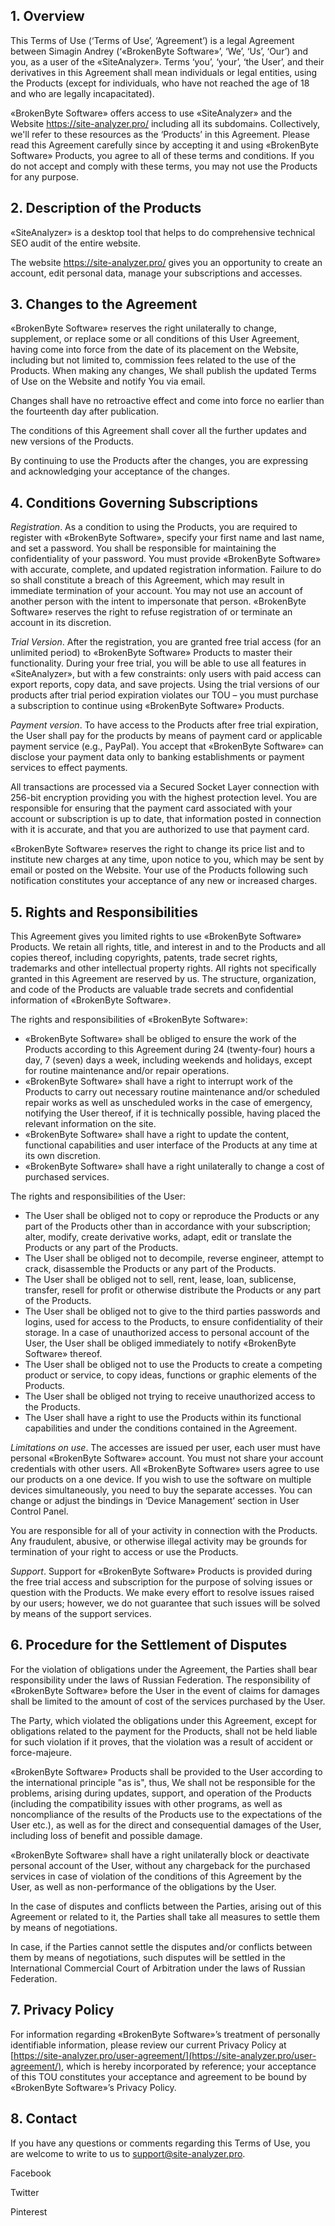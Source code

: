 1\. Overview
------------

This Terms of Use (‘Terms of Use’, ‘Agreement’) is a legal Agreement between Simagin Andrey (‘«BrokenByte Software»’, ‘We’, ‘Us’, ‘Our’) and you, as a user of the «SiteAnalyzer». Terms ‘you’, ‘your’, ‘the User’, and their derivatives in this Agreement shall mean individuals or legal entities, using the Products (except for individuals, who have not reached the age of 18 and who are legally incapacitated).

«BrokenByte Software» offers access to use «SiteAnalyzer» and the Website https://site-analyzer.pro/ including all its subdomains. Collectively, we'll refer to these resources as the ‘Products’ in this Agreement. Please read this Agreement carefully since by accepting it and using «BrokenByte Software» Products, you agree to all of these terms and conditions. If you do not accept and comply with these terms, you may not use the Products for any purpose.

2\. Description of the Products
-------------------------------

«SiteAnalyzer» is a desktop tool that helps to do comprehensive technical SEO audit of the entire website.

The website https://site-analyzer.pro/ gives you an opportunity to create an account, edit personal data, manage your subscriptions and accesses.

3\. Changes to the Agreement
----------------------------

«BrokenByte Software» reserves the right unilaterally to change, supplement, or replace some or all conditions of this User Agreement, having come into force from the date of its placement on the Website, including but not limited to, commission fees related to the use of the Products. When making any changes, We shall publish the updated Terms of Use on the Website and notify You via email.

Changes shall have no retroactive effect and come into force no earlier than the fourteenth day after publication.

The conditions of this Agreement shall cover all the further updates and new versions of the Products.

By continuing to use the Products after the changes, you are expressing and acknowledging your acceptance of the changes.

4\. Conditions Governing Subscriptions
--------------------------------------

_Registration_. As a condition to using the Products, you are required to register with «BrokenByte Software», specify your first name and last name, and set a password. You shall be responsible for maintaining the confidentiality of your password. You must provide «BrokenByte Software» with accurate, complete, and updated registration information. Failure to do so shall constitute a breach of this Agreement, which may result in immediate termination of your account. You may not use an account of another person with the intent to impersonate that person. «BrokenByte Software» reserves the right to refuse registration of or terminate an account in its discretion.

_Trial Version_. After the registration, you are granted free trial access (for an unlimited period) to «BrokenByte Software» Products to master their functionality. During your free trial, you will be able to use all features in «SiteAnalyzer», but with a few constraints: only users with paid access can export reports, copy data, and save projects. Using the trial versions of our products after trial period expiration violates our TOU – you must purchase a subscription to continue using «BrokenByte Software» Products.

_Payment version_. To have access to the Products after free trial expiration, the User shall pay for the products by means of payment card or applicable payment service (e.g., PayPal). You accept that «BrokenByte Software» can disclose your payment data only to banking establishments or payment services to effect payments.

All transactions are processed via a Secured Socket Layer connection with 256-bit encryption providing you with the highest protection level. You are responsible for ensuring that the payment card associated with your account or subscription is up to date, that information posted in connection with it is accurate, and that you are authorized to use that payment card.

«BrokenByte Software» reserves the right to change its price list and to institute new charges at any time, upon notice to you, which may be sent by email or posted on the Website. Your use of the Products following such notification constitutes your acceptance of any new or increased charges.

5\. Rights and Responsibilities
-------------------------------

This Agreement gives you limited rights to use «BrokenByte Software» Products. We retain all rights, title, and interest in and to the Products and all copies thereof, including copyrights, patents, trade secret rights, trademarks and other intellectual property rights. All rights not specifically granted in this Agreement are reserved by us. The structure, organization, and code of the Products are valuable trade secrets and confidential information of «BrokenByte Software».

The rights and responsibilities of «BrokenByte Software»:

* «BrokenByte Software» shall be obliged to ensure the work of the Products according to this Agreement during 24 (twenty-four) hours a day, 7 (seven) days a week, including weekends and holidays, except for routine maintenance and/or repair operations.
* «BrokenByte Software» shall have a right to interrupt work of the Products to carry out necessary routine maintenance and/or scheduled repair works as well as unscheduled works in the case of emergency, notifying the User thereof, if it is technically possible, having placed the relevant information on the site.
* «BrokenByte Software» shall have a right to update the content, functional capabilities and user interface of the Products at any time at its own discretion.
* «BrokenByte Software» shall have a right unilaterally to change a cost of purchased services.

The rights and responsibilities of the User:

* The User shall be obliged not to copy or reproduce the Products or any part of the Products other than in accordance with your subscription; alter, modify, create derivative works, adapt, edit or translate the Products or any part of the Products.
* The User shall be obliged not to decompile, reverse engineer, attempt to crack, disassemble the Products or any part of the Products.
* The User shall be obliged not to sell, rent, lease, loan, sublicense, transfer, resell for profit or otherwise distribute the Products or any part of the Products.
* The User shall be obliged not to give to the third parties passwords and logins, used for access to the Products, to ensure confidentiality of their storage. In a case of unauthorized access to personal account of the User, the User shall be obliged immediately to notify «BrokenByte Software» thereof.
* The User shall be obliged not to use the Products to create a competing product or service, to copy ideas, functions or graphic elements of the Products.
* The User shall be obliged not trying to receive unauthorized access to the Products.
* The User shall have a right to use the Products within its functional capabilities and under the conditions contained in the Agreement.

_Limitations on use_. The accesses are issued per user, each user must have personal «BrokenByte Software» account. You must not share your account credentials with other users. All «BrokenByte Software» users agree to use our products on a one device. If you wish to use the software on multiple devices simultaneously, you need to buy the separate accesses. You can change or adjust the bindings in ‘Device Management’ section in User Control Panel.

You are responsible for all of your activity in connection with the Products. Any fraudulent, abusive, or otherwise illegal activity may be grounds for termination of your right to access or use the Products.

_Support_. Support for «BrokenByte Software» Products is provided during the free trial access and subscription for the purpose of solving issues or question with the Products. We make every effort to resolve issues raised by our users; however, we do not guarantee that such issues will be solved by means of the support services.

6\. Procedure for the Settlement of Disputes
--------------------------------------------

For the violation of obligations under the Agreement, the Parties shall bear responsibility under the laws of Russian Federation. The responsibility of «BrokenByte Software» before the User in the event of claims for damages shall be limited to the amount of cost of the services purchased by the User.

The Party, which violated the obligations under this Agreement, except for obligations related to the payment for the Products, shall not be held liable for such violation if it proves, that the violation was a result of accident or force-majeure.

«BrokenByte Software» Products shall be provided to the User according to the international principle "as is", thus, We shall not be responsible for the problems, arising during updates, support, and operation of the Products (including the compatibility issues with other programs, as well as noncompliance of the results of the Products use to the expectations of the User etc.), as well as for the direct and consequential damages of the User, including loss of benefit and possible damage.

«BrokenByte Software» shall have a right unilaterally block or deactivate personal account of the User, without any chargeback for the purchased services in case of violation of the conditions of this Agreement by the User, as well as non-performance of the obligations by the User.

In the case of disputes and conflicts between the Parties, arising out of this Agreement or related to it, the Parties shall take all measures to settle them by means of negotiations.

In case, if the Parties cannot settle the disputes and/or conflicts between them by means of negotiations, such disputes will be settled in the International Commercial Court of Arbitration under the laws of Russian Federation.

7\. Privacy Policy
------------------

For information regarding «BrokenByte Software»’s treatment of personally identifiable information, please review our current Privacy Policy at [https://site-analyzer.pro/user-agreement/](https://site-analyzer.pro/user-agreement/), which is hereby incorporated by reference; your acceptance of this TOU constitutes your acceptance and agreement to be bound by «BrokenByte Software»’s Privacy Policy.

8\. Contact
-----------

If you have any questions or comments regarding this Terms of Use, you are welcome to write to us to [support@site-analyzer.pro](mailto:support@site-analyzer.pro).

Facebook

Twitter

Pinterest